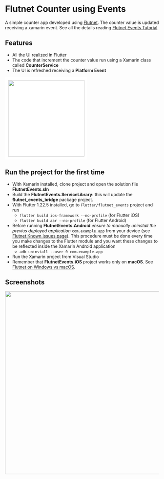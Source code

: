 # Flutnet Counter using Events

A simple counter app developed using [Flutnet](https://www.flutnet.com). The counter value is updated receiving a xamarin event. See all the details reading [Flutnet Events Tutorial](https://www.flutnet.com/Documentation/Samples-Tutorials/Flutnet-Events).

## Features

- All the UI realized in Flutter
- The code that increment the counter value run using a Xamarin class called **CounterService**
- The UI is refreshed receiving a **Platform Event**

<img src="github_assets/sketch.png" height="250" style="background-color:white; padding:10px;">

## Run the project for the first time

- With Xamarin installed, clone project and open the solution file **FlutnetEvents.sln**
- Build the **FlutnetEvents.ServiceLibrary**: this will update the **flutnet_events_bridge** package project.
- With Flutter 1.22.5 installed, go to `Flutter/flutnet_events` project and run 
    - `flutter build ios-framework --no-profile` (for Flutter iOS)
    - `flutter build aar --no-profile` (for Flutter Android)
- Before running **FlutnetEvents.Android** _ensure to manually uninstall the previus deployed application_ `com.example.app` from your device (see [Flutnet Known Issues page](https://www.flutnet.com/Download/Release-Notes/Known-Issues)). This procedure must be done every time you make changes to the Flutter module and you want these changes to be reflected inside the Xamarin Android application
    - `adb uninstall --user 0 com.example.app`
- Run the Xamarin project from Visual Studio
- Remember that **FlutnetEvents.iOS** project works only on **macOS**. See [Flutnet on Windows vs macOS](https://www.flutnet.com/Documentation/Getting-Started/Flutnet-on-Windows-vs-macOS).

## Screenshots

<img src="github_assets/app.gif" height="600">



